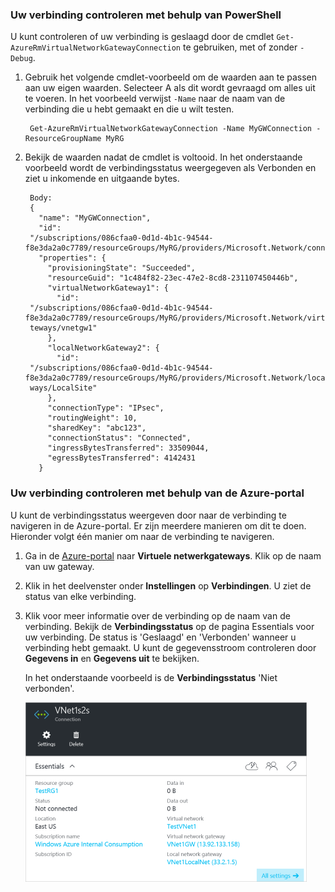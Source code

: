 ### Uw verbinding controleren met behulp van PowerShell

U kunt controleren of uw verbinding is geslaagd door de cmdlet `Get-AzureRmVirtualNetworkGatewayConnection` te gebruiken, met of zonder `-Debug`. 

1. Gebruik het volgende cmdlet-voorbeeld om de waarden aan te passen aan uw eigen waarden. Selecteer A als dit wordt gevraagd om alles uit te voeren. In het voorbeeld verwijst `-Name` naar de naam van de verbinding die u hebt gemaakt en die u wilt testen.

        Get-AzureRmVirtualNetworkGatewayConnection -Name MyGWConnection -ResourceGroupName MyRG

2. Bekijk de waarden nadat de cmdlet is voltooid. In het onderstaande voorbeeld wordt de verbindingsstatus weergegeven als Verbonden en ziet u inkomende en uitgaande bytes.

        Body:
        {
          "name": "MyGWConnection",
          "id":
        "/subscriptions/086cfaa0-0d1d-4b1c-94544-f8e3da2a0c7789/resourceGroups/MyRG/providers/Microsoft.Network/connections/MyGWConnection",
          "properties": {
            "provisioningState": "Succeeded",
            "resourceGuid": "1c484f82-23ec-47e2-8cd8-231107450446b",
            "virtualNetworkGateway1": {
              "id":
        "/subscriptions/086cfaa0-0d1d-4b1c-94544-f8e3da2a0c7789/resourceGroups/MyRG/providers/Microsoft.Network/virtualNetworkGa
        teways/vnetgw1"
            },
            "localNetworkGateway2": {
              "id":
        "/subscriptions/086cfaa0-0d1d-4b1c-94544-f8e3da2a0c7789/resourceGroups/MyRG/providers/Microsoft.Network/localNetworkGate
        ways/LocalSite"
            },
            "connectionType": "IPsec",
            "routingWeight": 10,
            "sharedKey": "abc123",
            "connectionStatus": "Connected",
            "ingressBytesTransferred": 33509044,
            "egressBytesTransferred": 4142431
          }

### Uw verbinding controleren met behulp van de Azure-portal

U kunt de verbindingsstatus weergeven door naar de verbinding te navigeren in de Azure-portal. Er zijn meerdere manieren om dit te doen. Hieronder volgt één manier om naar de verbinding te navigeren.

1. Ga in de [Azure-portal](http://portal.azure.com) naar **Virtuele netwerkgateways**. Klik op de naam van uw gateway.
2. Klik in het deelvenster onder **Instellingen** op **Verbindingen**. U ziet de status van elke verbinding.
3. Klik voor meer informatie over de verbinding op de naam van de verbinding. Bekijk de **Verbindingsstatus** op de pagina Essentials voor uw verbinding. De status is 'Geslaagd' en 'Verbonden' wanneer u verbinding hebt gemaakt. U kunt de gegevensstroom controleren door **Gegevens in** en **Gegevens uit** te bekijken.

    In het onderstaande voorbeeld is de **Verbindingsstatus** 'Niet verbonden'. 

    ![Verbinding controleren](./media/vpn-gateway-verify-connection-rm-include/connectionverify450.png)


<!--HONumber=Aug16_HO4-->


